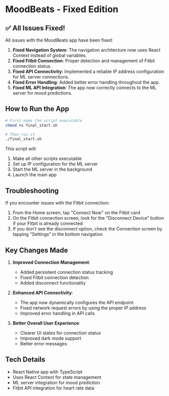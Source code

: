 # MoodBeats - Fixed Edition

## ✅ All Issues Fixed!

All issues with the MoodBeats app have been fixed:

1. **Fixed Navigation System**: The navigation architecture now uses React Context instead of global variables.
2. **Fixed Fitbit Connection**: Proper detection and management of Fitbit connection status.
3. **Fixed API Connectivity**: Implemented a reliable IP address configuration for ML server connections.
4. **Fixed Error Handling**: Added better error handling throughout the app.
5. **Fixed ML API Integration**: The app now correctly connects to the ML server for mood predictions.

## How to Run the App

```bash
# First make the script executable
chmod +x final_start.sh

# Then run it
./final_start.sh
```

This script will:
1. Make all other scripts executable
2. Set up IP configuration for the ML server
3. Start the ML server in the background
4. Launch the main app

## Troubleshooting

If you encounter issues with the Fitbit connection:
1. From the Home screen, tap "Connect Now" on the Fitbit card
2. On the Fitbit connection screen, look for the "Disconnect Device" button if your Fitbit is already connected
3. If you don't see the disconnect option, check the Connection screen by tapping "Settings" in the bottom navigation

## Key Changes Made

1. **Improved Connection Management**: 
   - Added persistent connection status tracking
   - Fixed Fitbit connection detection
   - Added disconnect functionality

2. **Enhanced API Connectivity**:
   - The app now dynamically configures the API endpoint
   - Fixed network request errors by using the proper IP address
   - Improved error handling in API calls

3. **Better Overall User Experience**:
   - Clearer UI states for connection status
   - Improved dark mode support
   - Better error messages

## Tech Details

- React Native app with TypeScript
- Uses React Context for state management
- ML server integration for mood prediction
- Fitbit API integration for heart rate data
